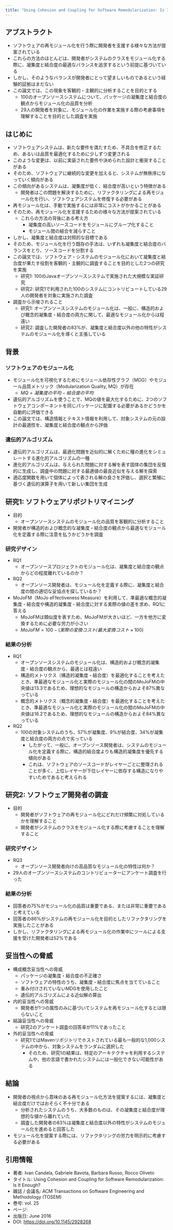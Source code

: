 ```yaml
---
title: "Using Cohesion and Coupling for Software Remodularization: Is It Enough?"
---
```


## アブストラクト
- ソフトウェアの再モジュール化を行う際に開発者を支援する様々な方法が提案されている
- これらの方法のほとんどは、開発者がシステムのクラスをモジュール化する際に、凝集度と結合度の最適なバランスを追求するという前提に基づいている
- しかし、そのようなバランスが開発者にとって望ましいものであるという経験的証拠はまだない
- この論文では、この現象を客観的・主観的に分析することを目的とする
	- 100のオープンソースシステムについて、パッケージの凝集度と結合度の観点からモジュール化の品質を分析
	- 29人の開発者を対象に、モジュール化の作業を実施する際の考慮事項を理解することを目的とした調査を実施
## はじめに
- ソフトウェアシステムは、新たな要件を満たすため、不具合を修正するため、あるいは品質を最適化するために少しずつ変更される
- このような変更は、以前に実装された要件や決められた設計と衝突することがある
- そのため、ソフトウェアに継続的な変更を加えると、システムが無秩序になっていく傾向がある
- この傾向があるシステムは、凝集度が低く、結合度が高いという特徴がある
	- 開発者はこの問題を解決するために、リファクタリングによる再モジュール化を行い、ソフトウェアシステムを修復する必要がある
- 再モジュール化は、手動で実施するには非常にコストがかかることがある
- そのため、再モジュール化を支援するための様々な方法が提案されている
	- これらの方法の背後にある考え方
		- 凝集度の高いソースコードをモジュールにグループ化すること
		- モジュール間の結合を減らすこと
- しかし、凝集度と結合度は対照的な目標である
- そのため、モジュール化を行う既存の手法は、いずれも凝集度と結合度のバランスをとり、ソースコードを分割する
- この論文では、ソフトウェア・システムのモジュール化において凝集度と結合度が果たす役割を客観的・主観的に調査することを目的とした2つの研究を実施
	- 研究1: 100のJavaオープンソースシステムで実施された大規模な実証研究
	- 研究2: 研究1で利用された100のシステムにコントリビュートしている29人の開発者を対象に実施された調査
- 調査から示唆されること
	- 研究1: オープンソースシステムのモジュール化は、一般に、構造的および概念的凝集度・結合度の両方に関して、最適なモジュール化からは程遠い
	- 研究2: 調査した開発者の83%が、凝集度と結合度以外の他の特性がシステムのモジュール化を導くと主張している
## 背景
### ソフトウェアのモジュール化
- モジュール化を可視化するためにモジュール依存性グラフ（MDG）やモジュール品質メトリック（Modularization Quality, MQ）が存在
	- $MQ = 凝集度の平均 - 結合度の平均$
- 遺伝的アルゴリズムを使うことで、MQの値を最大化するために、2つのソフトウェアコンポーネントを同じパッケージに配置する必要があるかどうかを自動的に評価できる
- この論文では、構造情報とテキスト情報を利用して、対象システムの元の設計の最適性を、凝集度と結合度の観点から評価
### 遺伝的アルゴリズム
- 遺伝的アルゴリズムは、最適化問題を近似的に解くために種の進化をシミュレートする進化的アルゴリズムの一種
- 進化的アルゴリズムは、与えられた問題に対する解を表す固体の集団を反復的に生成し、調査中の問題に対する最適値の最良近似を与える解を探索
- 適応度関数を用いて個体によって表される解の良さを評価し、選択と繁殖に基づく遺伝的演算子を用いて新しい集団を生成
## 研究1: ソフトウェアリポジトリマイニング
- 目的
	- オープンソースシステムのモジュール化の品質を客観的に分析すること
- 開発者が構造的および概念的な凝集度・結合度の観点から最適なモジュール化を定義する際に注意を払うかどうかを調査
### 研究デザイン
- RQ1
	- オープンソースプロジェクトのモジュール化は、凝集度と結合度の観点からどの程度離れているのか？
- RQ2
	- オープンソース開発者は、モジュール化を定義する際に、凝集度と結合度の間の適切な妥協点を探しているか？
- MoJoFM（MoJo eFfectiveness Measure）を利用して、準最適な概念的凝集度・結合度や構造的凝集度・結合度に対する実際の値の差を求め、RQ1に答える
	- MoJoFMは類似度を表すため、MoJoFMが大きいほど、一方を他方に変換するために必要な労力が小さい
	- $MoJoFM = 100 - (実際の変換コスト/最大変換コスト × 100)$
### 結果の分析
- RQ1
	- オープンソースシステムのモジュール化は、構造的および概念的凝集度・結合度の観点から、最適とは程遠い
	- 構造的メトリクス（構造的凝集度・結合度）を最適化することを考えたとき、準最適なモジュール化と実際のモジュール化の間のMoJoFMの中央値は13.3であるため、理想的なモジュールの構造からおよそ87%異なっている
	-  概念的メトリクス（概念的凝集度・結合度）を最適化することを考えたとき、準最適なモジュール化と実際のモジュール化の間のMoJoFMの中央値は16.2であるため、理想的なモジュールの構造からおよそ84%異なっている
- RQ2
	- 100の対象システムのうち、57%が凝集度、9%が結合度、34%が凝集度と結合度の両方の点で劣っている
		- したがって、一般に、オープンソース開発者は、システムのモジュール化を定義する際に、構造的結合度よりも構造的凝集度を優先する傾向がある
		- これは、ソフトウェアのソースコードがレイヤーごとに整理されることが多く、上位レイヤーが下位レイヤーに依存する構造になりやすいためであると考えられる
## 研究2: ソフトウェア開発者の調査
- 目的
	- 開発者がソフトウェアの再モジュール化にどれだけ頻繁に対処しているかを理解すること
	- 開発者がシステムのクラスをモジュール化する際に考慮することを理解すること
### 研究デザイン
- RQ3
	- オープンソース開発者向けの高品質なモジュール化の特性は何か？
- 29人のオープンソースシステムのコントリビューターにアンケート調査を行った
### 結果の分析
- 回答者の75%がモジュール化の品質は重要である、または非常に重要であると考えている
- 回答者の86%がシステムの再モジュール化を目的としたリファクタリングを実施したことがある
- しかし、リファクタリングによる再モジュール化の作業中にツールによる支援を受けた開発者は52%である
## 妥当性への脅威
- 構成概念妥当性への脅威
	- パッケージの凝集度・結合度の不正確さ
	- ソフトウェアの特性のうち、凝集度・結合度に焦点を当てていること
	- 重み付けされていないMDGを使用したこと
	- 遺伝的アルゴリズムによる近似解の算出
- 内的妥当性への脅威
	- 開発者が1つの属性のみに基づいてシステムを再モジュール化するとは限らないこと
- 結論妥当性への脅威
	- 研究2のアンケート調査の回答率が11%であったこと
- 外的妥当性への脅威
	- 研究1ではMavenリポジトリでホストされている最も一般的な1,000システムの中から、対象システムをランダムに選択した
		- そのため、研究1の結果は、特定のアーキテクチャを利用するシステムや、他の言語で書かれたシステムには一般化できない可能性がある
## 結論
- 開発者の視点から意味のある再モジュール化方法を提案するには、凝集度と結合度だけではおそらく不十分である
	- 分析されたシステムのうち、大多数のものは、その凝集度と結合度が理想的な値から離れていた
	- 調査した開発者の83%は凝集度と結合度以外の特性がシステムのモジュール化を進めると回答した
- モジュール化を提案する際には、リファクタリングの労力を明示的に考慮する必要がある
## 引用情報
- 著者: Ivan Candela, Gabriele Bavota, Barbara Russo, Rocco Oliveto
- タイトル: Using Cohesion and Coupling for Software Remodularization: Is It Enough?
- 雑誌 / 会議名: ACM Transactions on Software Engineering and Methodology (TOSEM)
- 巻号: vol. 25
- ページ: 
- 出版日: June 2016
- DOI: https://doi.org/10.1145/2928268
